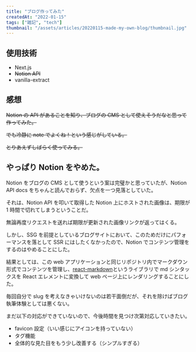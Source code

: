 ```yaml
---
title: "ブログ作ってみた"
createdAt: "2022-01-15"
tags: ["雑記", "tech"]
thumbnail: "/assets/articles/20220115-made-my-own-blog/thumbnail.jpg"
---
```


## 使用技術

- Next.js
- ~~Notion API~~
- vanilla-extract

## 感想

~~Notion の API があることを知り、ブログの CMS として使えそうだなと思って作ってみた。~~

~~でも冷静に note でよくね！という感じがしている。~~

~~とりあえずしばらく使ってみる。~~

## やっぱり Notion をやめた。

Notion をブログの CMS として使うという案は完璧かと思っていたが、Notion API docs をちゃんと読んでおらず、欠点を一つ見落としていた。

それは、Notion API を叩いて取得した Notion 上にホストされた画像は、期限が 1 時間で切れてしまうということだ。

無論再度リクエストを送れば期限が更新された画像リンクが返ってはくる。

しかし、SSG を前提としているブログサイトにおいて、このためだけにパフォーマンスを落として SSR にはしたくなかったので、Notion でコンテンツ管理をするのはやめることにした。

結果としては、この web アプリケーションと同じリポジトリ内でマークダウン形式でコンテンツを管理し、[react-markdown](https://github.com/remarkjs/react-markdown)というライブラリで md シンタックスを React エレメントに変換して web ページ上にレンダリングすることにした。

毎回自分で slug を考えなきゃいけないのは若干面倒だが、それを除けばブログ執筆体験としては悪くない。

まだ以下の対応ができていないので、今後時間を見つけ次第対応していきたい。

- favicon 設定（いい感じにアイコンを持っていない）
- タグ機能
- 全体的な見た目をもう少し改善する（シンプルすぎる）
